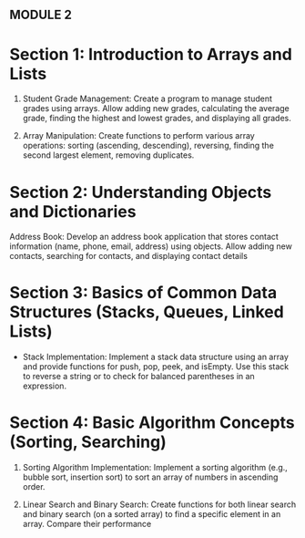## MODULE 2

# Section 1: Introduction to Arrays and Lists
1. Student Grade Management: Create a program to manage student grades using arrays. Allow adding new grades, calculating the average grade, finding the highest and lowest grades, and displaying all grades.

2. Array Manipulation: Create functions to perform various array operations: sorting (ascending, descending), reversing, finding the second largest element, removing duplicates.


# Section 2: Understanding Objects and Dictionaries
Address Book: Develop an address book application that stores contact information (name, phone, email, address) using objects. Allow adding new contacts, searching for contacts, and displaying contact details

# Section 3: Basics of Common Data Structures (Stacks, Queues, Linked Lists)
- Stack Implementation: Implement a stack data structure using an array and provide functions for push, pop, peek, and isEmpty. Use this stack to reverse a string or to check for balanced parentheses in an expression.

# Section 4: Basic Algorithm Concepts (Sorting, Searching)
1. Sorting Algorithm Implementation: Implement a sorting algorithm (e.g., bubble sort, insertion sort) to sort an array of numbers in
ascending order.

2. Linear Search and Binary Search: Create functions for both linear search and binary search (on a sorted array) to find a specific element in an array. Compare their performance
